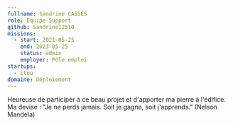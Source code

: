 ```yaml
---
fullname: Sandrine CASSES
role: Equipe Support
github: Sandrine12510
missions:
  - start: 2021-05-25
    end: 2023-05-25
    status: admin
    employer: Pôle emploi 
startups:
  - itou
domaine: Déploiement
---
```


Heureuse de participer à ce beau projet et d'apporter ma pierre à l'édifice. 
Ma devise : "Je ne perds jamais. Soit je gagne, soit j'apprends."
(Nelson Mandela)
